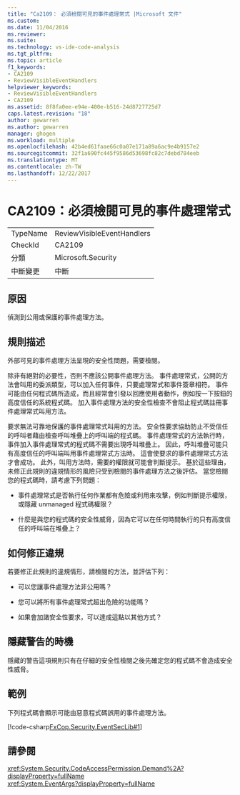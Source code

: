 ```yaml
---
title: "Ca2109： 必須檢閱可見的事件處理常式 |Microsoft 文件"
ms.custom: 
ms.date: 11/04/2016
ms.reviewer: 
ms.suite: 
ms.technology: vs-ide-code-analysis
ms.tgt_pltfrm: 
ms.topic: article
f1_keywords:
- CA2109
- ReviewVisibleEventHandlers
helpviewer_keywords:
- ReviewVisibleEventHandlers
- CA2109
ms.assetid: 8f8fa0ee-e94e-400e-b516-24d8727725d7
caps.latest.revision: "18"
author: gewarren
ms.author: gewarren
manager: ghogen
ms.workload: multiple
ms.openlocfilehash: 42b4ed61faae66c0a07e171a89a6ac9e4b9157e2
ms.sourcegitcommit: 32f1a690fc445f9586d53698fc82c7debd784eeb
ms.translationtype: MT
ms.contentlocale: zh-TW
ms.lasthandoff: 12/22/2017
---
```

# <a name="ca2109-review-visible-event-handlers"></a>CA2109：必須檢閱可見的事件處理常式
|||  
|-|-|  
|TypeName|ReviewVisibleEventHandlers|  
|CheckId|CA2109|  
|分類|Microsoft.Security|  
|中斷變更|中斷|  
  
## <a name="cause"></a>原因  
 偵測到公用或保護的事件處理方法。  
  
## <a name="rule-description"></a>規則描述  
 外部可見的事件處理方法呈現的安全性問題，需要檢閱。  
  
 除非有絕對的必要性，否則不應該公開事件處理方法。 事件處理常式，公開的方法會叫用的委派類型，可以加入任何事件，只要處理常式和事件簽章相符。 事件可能由任何程式碼所造成，而且經常會引發以回應使用者動作，例如按一下按鈕的高度信任的系統程式碼。 加入事件處理方法的安全性檢查不會阻止程式碼註冊事件處理常式叫用方法。  
  
 要求無法可靠地保護的事件處理常式叫用的方法。 安全性要求協助防止不受信任的呼叫者藉由檢查呼叫堆疊上的呼叫端的程式碼。 事件處理常式的方法執行時，事件加入事件處理常式的程式碼不需要出現呼叫堆疊上。 因此，呼叫堆疊可能只有高度信任的呼叫端叫用事件處理常式方法時。 這會使要求的事件處理常式方法才會成功。 此外，叫用方法時，需要的權限就可能會判斷提示。 基於這些理由，未修正此規則的違規情形的風險只受到檢閱的事件處理方法之後評估。 當您檢閱您的程式碼時，請考慮下列問題：  
  
-   事件處理常式是否執行任何作業都有危險或利用來攻擊，例如判斷提示權限，或隱藏 unmanaged 程式碼權限？  
  
-   什麼是與您的程式碼的安全性威脅，因為它可以在任何時間執行的只有高度信任的呼叫端在堆疊上？  
  
## <a name="how-to-fix-violations"></a>如何修正違規  
 若要修正此規則的違規情形，請檢閱的方法，並評估下列：  
  
-   可以您讓事件處理方法非公用嗎？  
  
-   您可以將所有事件處理常式超出危險的功能嗎？  
  
-   如果會加諸安全性要求，可以達成這點以其他方式？  
  
## <a name="when-to-suppress-warnings"></a>隱藏警告的時機  
 隱藏的警告這項規則只有在仔細的安全性檢閱之後先確定您的程式碼不會造成安全性威脅。  
  
## <a name="example"></a>範例  
 下列程式碼會顯示可能由惡意程式碼誤用的事件處理方法。  
  
 [!code-csharp[FxCop.Security.EventSecLib#1](../code-quality/codesnippet/CSharp/ca2109-review-visible-event-handlers_1.cs)]  
  
## <a name="see-also"></a>請參閱  
 <xref:System.Security.CodeAccessPermission.Demand%2A?displayProperty=fullName>   
 <xref:System.EventArgs?displayProperty=fullName>   
 